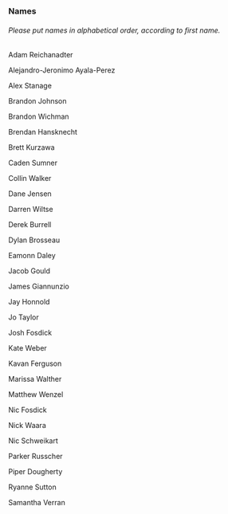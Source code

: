 ### Names
###### *Please put names in alphabetical order, according to first name.*

Adam Reichanadter

Alejandro-Jeronimo Ayala-Perez

Alex Stanage

Brandon Johnson

Brandon Wichman

Brendan Hansknecht

Brett Kurzawa

Caden Sumner

Collin Walker

Dane Jensen

Darren Wiltse

Derek Burrell

Dylan Brosseau

Eamonn Daley

Jacob Gould

James Giannunzio

Jay Honnold

Jo Taylor

Josh Fosdick

Kate Weber

Kavan Ferguson

Marissa Walther

Matthew Wenzel

Nic Fosdick

Nick Waara

Nic Schweikart

Parker Russcher

Piper Dougherty

Ryanne Sutton

Samantha Verran